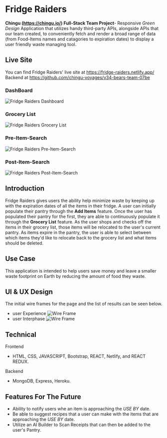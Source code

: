 # Fridge Raiders
**Chingu (https://chingu.io/) Full-Stack Team Project**- Responsive *Green Design* Application that utilizes handy third-party APIs, alongside APIs that our team created, to conveniently fetch and render a broad range of data (from Food-Items names and catagories to expiration dates) to display a user friendly waste managing tool.  

## Live Site
You can find Fridge Raiders' live site at https://fridge-raiders.netlify.app/
Backend at https://github.com/chingu-voyages/v34-bears-team-07be

### DashBoard
![Fridge Raiders Dashboard](https://github.com/chingu-voyages/v34-bears-team-07/blob/development/public/ReadMe-Images/Fridge-Raiders-Pantry.PNG)
### Grocery List
![Fridge Raiders Grocery List](https://github.com/chingu-voyages/v34-bears-team-07/blob/development/public/ReadMe-Images/Fridge-Raiders-Grocery-List.PNG)
### Pre-Item-Search
![Fridge Raiders Pre-Item-Search](https://github.com/chingu-voyages/v34-bears-team-07/blob/development/public/ReadMe-Images/pre-item-search.PNG)
### Post-Item-Search
![Fridge Raiders Post-Item-Search](https://github.com/chingu-voyages/v34-bears-team-07/blob/development/public/ReadMe-Images/post-item-search.PNG)


## Introduction
Fridge Raiders gives users the ability help minimize waste by keeping up with the expiration dates of all the items in their fridge. A user can initially populate their pantry through the **Add Items** feature. Once the user has populated their pantry for the first, they are able to continuously populate it through the **Grocery List** feature. As the user shops and checks off the items in their grocery list, those items will be relocated to the user's current pantry. As items expire in the pantry, the user is able to select between which items they'd like to relocate back to the grocery list and what items should be deleted. 

## Use Case
This application is intended to help users save money and leave a smaller waste footprint on Earth by reducing the amount of food they waste.

## UI & UX Design
The initial wire frames for the page and the list of results can be seen below.

- user Experience
![Wire Frame](https://github.com/chingu-voyages/v34-bears-team-07/blob/development/public/ReadMe-Images/Fridge-Raiders-UX.PNG)
- user Interphase
![Wire Frame](https://github.com/chingu-voyages/v34-bears-team-07/blob/development/public/ReadMe-Images/Fridge-Raiders-UI.PNG)

## Technical
 Frontend
 - HTML, CSS, JAVASCRIPT, Bootstrap, REACT, Netlify, and REACT REDUX.

 Backend
 - MongoDB, Express, Heroku.

## Features For The Future
* Ability to notify users whe an item is approaching the *USE BY* date.
* Be able to suggest recipes that a user can make with the items that are approaching the *USE BY* date.
* Utilize an AI Builder to Scan Receipts that can then be added to the user's Pantry.
